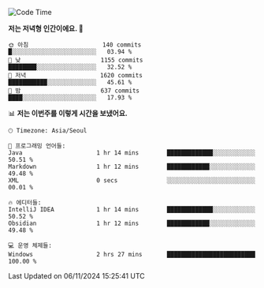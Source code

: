   <!--START_SECTION:waka-->
![Code Time](http://img.shields.io/badge/Code%20Time-438%20hrs%2018%20mins-blue)

**저는 저녁형 인간이에요. 🦉** 

```text
🌞 아침                     140 commits         █░░░░░░░░░░░░░░░░░░░░░░░░   03.94 % 
🌆 낮　                     1155 commits        ████████░░░░░░░░░░░░░░░░░   32.52 % 
🌃 저녁                     1620 commits        ███████████░░░░░░░░░░░░░░   45.61 % 
🌙 밤　                     637 commits         ████░░░░░░░░░░░░░░░░░░░░░   17.93 % 
```


📊 **저는 이번주를 이렇게 시간을 보냈어요.** 

```text
🕑︎ Timezone: Asia/Seoul

💬 프로그래밍 언어들: 
Java                     1 hr 14 mins        █████████████░░░░░░░░░░░░   50.51 % 
Markdown                 1 hr 12 mins        ████████████░░░░░░░░░░░░░   49.48 % 
XML                      0 secs              ░░░░░░░░░░░░░░░░░░░░░░░░░   00.01 % 

🔥 에디터들: 
IntelliJ IDEA            1 hr 14 mins        █████████████░░░░░░░░░░░░   50.52 % 
Obsidian                 1 hr 12 mins        ████████████░░░░░░░░░░░░░   49.48 % 

💻 운영 체제들: 
Windows                  2 hrs 27 mins       █████████████████████████   100.00 % 
```


 Last Updated on 06/11/2024 15:25:41 UTC
<!--END_SECTION:waka-->
